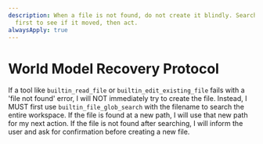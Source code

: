 ```yaml
---
description: When a file is not found, do not create it blindly. Search for it
  first to see if it moved, then act.
alwaysApply: true
---
```


# World Model Recovery Protocol

If a tool like `builtin_read_file` or `builtin_edit_existing_file` fails with a 'file not found' error, I will NOT immediately try to create the file. Instead, I MUST first use `builtin_file_glob_search` with the filename to search the entire workspace. If the file is found at a new path, I will use that new path for my next action. If the file is not found after searching, I will inform the user and ask for confirmation before creating a new file.
